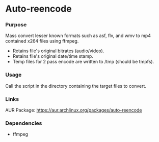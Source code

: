 # Auto-reencode
### Purpose
Mass convert lesser known formats such as asf, flv, and wmv to mp4 contained x264 files using ffmpeg.
* Retains file's original bitrates (audio/video).
* Retains file's original date/time stamp.
* Temp files for 2 pass encode are written to /tmp (should be tmpfs).

### Usage
Call the script in the directory containing the target files to convert.

### Links
AUR Package: https://aur.archlinux.org/packages/auto-reencode

### Dependencies
* ffmpeg
